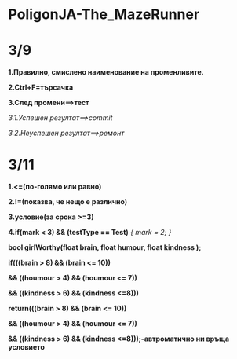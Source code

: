 # PoligonJA-The_MazeRunner
   

# 3/9

**1.Правилно, смислено наименование на променливите.**

**2.Ctrl+F=търсачка**

**3.След промени==>тест**

*3.1.Успешен резултат==>commit*

*3.2.Неуспешен резултат==>ремонт*

# 3/11

**1.<=(по-голямо или равно)**

**2.!=(показва, че нещо е различно)**

**3.условие(за срока >=3)**

**4.if(mark < 3) && (testType == Test)**
*{*
*mark = 2;*
*}*

**bool girlWorthy(float brain, float humour, float kindness );**

**if(((brain > 8) && (brain <= 10))**

**&& ((houmour > 4) && (houmour <= 7))**

**&& ((kindness > 6) && (kindness <=8)))**

**return(((brain > 8) && (brain <= 10))**

**&& ((houmour > 4) && (houmour <= 7))**

**&& ((kindness > 6) && (kindness <=8)));-автроматично ни връща условието**